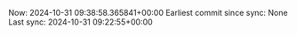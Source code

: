 Now: 2024-10-31 09:38:58.365841+00:00 Earliest commit since sync: None Last sync: 2024-10-31 09:22:55+00:00
